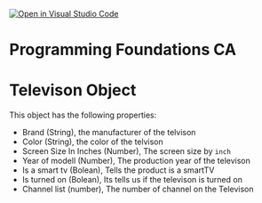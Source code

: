 [![Open in Visual Studio Code](https://classroom.github.com/assets/open-in-vscode-718a45dd9cf7e7f842a935f5ebbe5719a5e09af4491e668f4dbf3b35d5cca122.svg)](https://classroom.github.com/online_ide?assignment_repo_id=12062696&assignment_repo_type=AssignmentRepo)

# Programming Foundations CA

# Televison Object

This object has the following properties:

- Brand (String), the manufacturer of the telvison
- Color (String), the color of the telvison
- Screen Size In Inches (Number), The screen size by `inch`
- Year of modell (Number), The production year of the televison
- Is a smart tv (Bolean), Tells the product is a smartTV
- Is turned on (Bolean), Its tells us if the televison is turned on
- Channel list (number), The number of channel on the Televison
